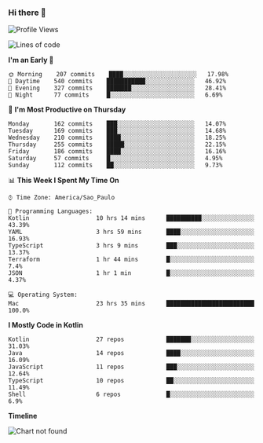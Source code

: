 ### Hi there 👋

<!--
**fernandonogueira/fernandonogueira** is a ✨ _special_ ✨ repository because its `README.md` (this file) appears on your GitHub profile.

Here are some ideas to get you started:

- 🔭 I’m currently working on ...
- 🌱 I’m currently learning ...
- 👯 I’m looking to collaborate on ...
- 🤔 I’m looking for help with ...
- 💬 Ask me about ...
- 📫 How to reach me: ...
- 😄 Pronouns: ...
- ⚡ Fun fact: ...
-->

<!--START_SECTION:waka-->
![Profile Views](http://img.shields.io/badge/Profile%20Views-0-blue)

![Lines of code](https://img.shields.io/badge/From%20Hello%20World%20I%27ve%20Written-491729%20lines%20of%20code-blue)

**I'm an Early 🐤** 

```text
🌞 Morning    207 commits    ████░░░░░░░░░░░░░░░░░░░░░   17.98% 
🌆 Daytime    540 commits    ███████████░░░░░░░░░░░░░░   46.92% 
🌃 Evening    327 commits    ███████░░░░░░░░░░░░░░░░░░   28.41% 
🌙 Night      77 commits     █░░░░░░░░░░░░░░░░░░░░░░░░   6.69%

```
📅 **I'm Most Productive on Thursday** 

```text
Monday       162 commits    ███░░░░░░░░░░░░░░░░░░░░░░   14.07% 
Tuesday      169 commits    ███░░░░░░░░░░░░░░░░░░░░░░   14.68% 
Wednesday    210 commits    ████░░░░░░░░░░░░░░░░░░░░░   18.25% 
Thursday     255 commits    █████░░░░░░░░░░░░░░░░░░░░   22.15% 
Friday       186 commits    ████░░░░░░░░░░░░░░░░░░░░░   16.16% 
Saturday     57 commits     █░░░░░░░░░░░░░░░░░░░░░░░░   4.95% 
Sunday       112 commits    ██░░░░░░░░░░░░░░░░░░░░░░░   9.73%

```


📊 **This Week I Spent My Time On** 

```text
⌚︎ Time Zone: America/Sao_Paulo

💬 Programming Languages: 
Kotlin                   10 hrs 14 mins      ██████████░░░░░░░░░░░░░░░   43.39% 
YAML                     3 hrs 59 mins       ████░░░░░░░░░░░░░░░░░░░░░   16.93% 
TypeScript               3 hrs 9 mins        ███░░░░░░░░░░░░░░░░░░░░░░   13.37% 
Terraform                1 hr 44 mins        █░░░░░░░░░░░░░░░░░░░░░░░░   7.4% 
JSON                     1 hr 1 min          █░░░░░░░░░░░░░░░░░░░░░░░░   4.37%

💻 Operating System: 
Mac                      23 hrs 35 mins      █████████████████████████   100.0%

```

**I Mostly Code in Kotlin** 

```text
Kotlin                   27 repos            ███████░░░░░░░░░░░░░░░░░░   31.03% 
Java                     14 repos            ████░░░░░░░░░░░░░░░░░░░░░   16.09% 
JavaScript               11 repos            ███░░░░░░░░░░░░░░░░░░░░░░   12.64% 
TypeScript               10 repos            ██░░░░░░░░░░░░░░░░░░░░░░░   11.49% 
Shell                    6 repos             █░░░░░░░░░░░░░░░░░░░░░░░░   6.9%

```


**Timeline**

![Chart not found](https://raw.githubusercontent.com/fernandonogueira/fernandonogueira/master/charts/bar_graph.png) 


<!--END_SECTION:waka-->
